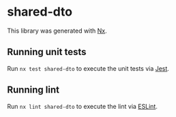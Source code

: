 # shared-dto

This library was generated with [Nx](https://nx.dev).

## Running unit tests

Run `nx test shared-dto` to execute the unit tests via [Jest](https://jestjs.io).

## Running lint

Run `nx lint shared-dto` to execute the lint via [ESLint](https://eslint.org/).
